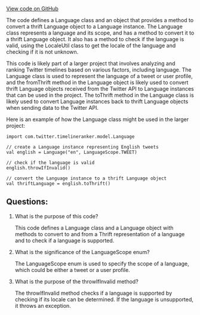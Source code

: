 [View code on GitHub](https://github.com/misbahsy/the-algorithm/timelineranker/common/src/main/scala/com/twitter/timelineranker/model/Language.scala)

The code defines a Language class and an object that provides a method to convert a thrift Language object to a Language instance. The Language class represents a language and its scope, and has a method to convert it to a thrift Language object. It also has a method to check if the language is valid, using the LocaleUtil class to get the locale of the language and checking if it is not unknown.

This code is likely part of a larger project that involves analyzing and ranking Twitter timelines based on various factors, including language. The Language class is used to represent the language of a tweet or user profile, and the fromThrift method in the Language object is likely used to convert thrift Language objects received from the Twitter API to Language instances that can be used in the project. The toThrift method in the Language class is likely used to convert Language instances back to thrift Language objects when sending data to the Twitter API.

Here is an example of how the Language class might be used in the larger project:

```
import com.twitter.timelineranker.model.Language

// create a Language instance representing English tweets
val english = Language("en", LanguageScope.TWEET)

// check if the language is valid
english.throwIfInvalid()

// convert the Language instance to a thrift Language object
val thriftLanguage = english.toThrift()
```
## Questions: 
 1. What is the purpose of this code?
    
    This code defines a Language class and a Language object with methods to convert to and from a Thrift representation of a language and to check if a language is supported.

2. What is the significance of the LanguageScope enum?
    
    The LanguageScope enum is used to specify the scope of a language, which could be either a tweet or a user profile.

3. What is the purpose of the throwIfInvalid method?
    
    The throwIfInvalid method checks if a language is supported by checking if its locale can be determined. If the language is unsupported, it throws an exception.